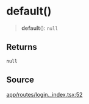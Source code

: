# default()

> **default**(): `null`

## Returns

`null`

## Source

[app/routes/login.\_index.tsx:52](https://github.com/scryptids/jobsapp/blob/eafe9ac1fb1c2b1b6747cc174450697cbf17d598/www/app/routes/login._index.tsx#L52)
